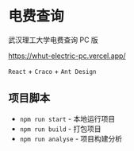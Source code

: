 # 电费查询

武汉理工大学电费查询 PC 版

https://whut-electric-pc.vercel.app/

`React` + `Craco` + `Ant Design`

## 项目脚本

* `npm run start` - 本地运行项目
* `npm run build` - 打包项目
* `npm run analyse` - 项目构建分析